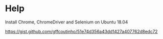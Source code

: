 # Help


Install Chrome, ChromeDriver and Selenium on Ubuntu 18.04


https://gist.github.com/gffcoutinho/51e74d356a43dd1427a407762d8edc72
